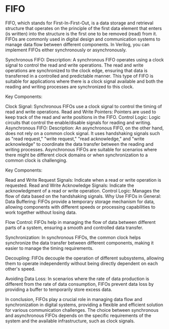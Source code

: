 # FIFO
FIFO, which stands for First-In-First-Out, is a data storage and retrieval structure that operates on the principle of the first data element that enters (is written) into the structure is the first one to be removed (read) from it. FIFOs are commonly used in digital design and communication systems to manage data flow between different components. In Verilog, you can implement FIFOs either synchronously or asynchronously.

Synchronous FIFO:
Description:
A synchronous FIFO operates using a clock signal to control the read and write operations. The read and write operations are synchronized to the clock edge, ensuring that data is transferred in a controlled and predictable manner. This type of FIFO is suitable for applications where there is a clock signal available and both the reading and writing processes are synchronized to this clock.

Key Components:

Clock Signal: Synchronous FIFOs use a clock signal to control the timing of read and write operations.
Read and Write Pointers: Pointers are used to keep track of the read and write positions in the FIFO.
Control Logic: Logic circuits that control the enable/disable signals for reading and writing.
Asynchronous FIFO:
Description:
An asynchronous FIFO, on the other hand, does not rely on a common clock signal. It uses handshaking signals such as "read request," "write request," "read acknowledge," and "write acknowledge" to coordinate the data transfer between the reading and writing processes. Asynchronous FIFOs are suitable for scenarios where there might be different clock domains or when synchronization to a common clock is challenging.

Key Components:

Read and Write Request Signals: Indicate when a read or write operation is requested.
Read and Write Acknowledge Signals: Indicate the acknowledgment of a read or write operation.
Control Logic: Manages the flow of data based on the handshaking signals.
Why Use FIFOs in General:
Data Buffering: FIFOs provide a temporary storage mechanism for data, allowing components with different speeds or processing capabilities to work together without losing data.

Flow Control: FIFOs help in managing the flow of data between different parts of a system, ensuring a smooth and controlled data transfer.

Synchronization: In synchronous FIFOs, the common clock helps synchronize the data transfer between different components, making it easier to manage the timing requirements.

Decoupling: FIFOs decouple the operation of different subsystems, allowing them to operate independently without being directly dependent on each other's speed.

Avoiding Data Loss: In scenarios where the rate of data production is different from the rate of data consumption, FIFOs prevent data loss by providing a buffer to temporarily store excess data.

In conclusion, FIFOs play a crucial role in managing data flow and synchronization in digital systems, providing a flexible and efficient solution for various communication challenges. The choice between synchronous and asynchronous FIFOs depends on the specific requirements of the system and the available infrastructure, such as clock signals.
